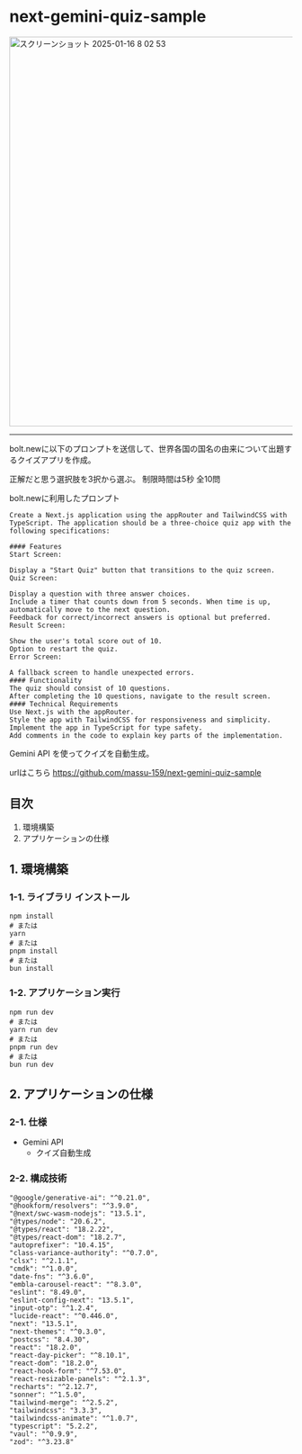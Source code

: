 # next-gemini-quiz-sample

<img width="693" alt="スクリーンショット 2025-01-16 8 02 53" src="https://github.com/user-attachments/assets/aae5bf7c-2309-41df-9890-04a9ff085267" />

<hr />
bolt.newに以下のプロンプトを送信して、世界各国の国名の由来について出題するクイズアプリを作成。

正解だと思う選択肢を3択から選ぶ。
制限時間は5秒
全10問

bolt.newに利用したプロンプト
```
Create a Next.js application using the appRouter and TailwindCSS with TypeScript. The application should be a three-choice quiz app with the following specifications:

#### Features
Start Screen:

Display a "Start Quiz" button that transitions to the quiz screen.
Quiz Screen:

Display a question with three answer choices.
Include a timer that counts down from 5 seconds. When time is up, automatically move to the next question.
Feedback for correct/incorrect answers is optional but preferred.
Result Screen:

Show the user's total score out of 10.
Option to restart the quiz.
Error Screen:

A fallback screen to handle unexpected errors.
#### Functionality
The quiz should consist of 10 questions.
After completing the 10 questions, navigate to the result screen.
#### Technical Requirements
Use Next.js with the appRouter.
Style the app with TailwindCSS for responsiveness and simplicity.
Implement the app in TypeScript for type safety.
Add comments in the code to explain key parts of the implementation.

```

Gemini API を使ってクイズを自動生成。

urlはこちら
https://github.com/massu-159/next-gemini-quiz-sample


## 目次
1. 環境構築
2. アプリケーションの仕様

## 1. 環境構築

### 1-1. ライブラリ インストール

```
npm install
# または
yarn
# または
pnpm install
# または
bun install
```

### 1-2. アプリケーション実行

```
npm run dev
# または
yarn run dev
# または
pnpm run dev
# または
bun run dev
```

## 2. アプリケーションの仕様

### 2-1. 仕様
- Gemini API
  - クイズ自動生成

### 2-2. 構成技術
    "@google/generative-ai": "^0.21.0",
    "@hookform/resolvers": "^3.9.0",
    "@next/swc-wasm-nodejs": "13.5.1",
    "@types/node": "20.6.2",
    "@types/react": "18.2.22",
    "@types/react-dom": "18.2.7",
    "autoprefixer": "10.4.15",
    "class-variance-authority": "^0.7.0",
    "clsx": "^2.1.1",
    "cmdk": "^1.0.0",
    "date-fns": "^3.6.0",
    "embla-carousel-react": "^8.3.0",
    "eslint": "8.49.0",
    "eslint-config-next": "13.5.1",
    "input-otp": "^1.2.4",
    "lucide-react": "^0.446.0",
    "next": "13.5.1",
    "next-themes": "^0.3.0",
    "postcss": "8.4.30",
    "react": "18.2.0",
    "react-day-picker": "^8.10.1",
    "react-dom": "18.2.0",
    "react-hook-form": "^7.53.0",
    "react-resizable-panels": "^2.1.3",
    "recharts": "^2.12.7",
    "sonner": "^1.5.0",
    "tailwind-merge": "^2.5.2",
    "tailwindcss": "3.3.3",
    "tailwindcss-animate": "^1.0.7",
    "typescript": "5.2.2",
    "vaul": "^0.9.9",
    "zod": "^3.23.8"
